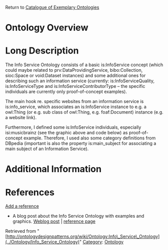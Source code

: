 Return to [Catalogue of Exemplary Ontologies](../Ontology/Main "Ontology:Main")



#  Ontology Overview


#  Long Description


The Info Service Ontology consists of a basic is:InfoService concept (which could maybe related to prv:DataProvidingService, bibo:Collection, sioc:Space or void:Dataset instances) and some additional ones for describing such an information service (currently: is:InfoServiceQuality, is:InfoServiceType and is:InfoServiceContributorType – the specific individuals are currently only proof-of-concept examples).


The main hook re. specific websites from an information service is is:info\_service, which associates an is:InfoService instance to e.g. a owl:Thing (or e.g. sub class of owl:Thing, e.g. foaf:Document) instance (e.g. a website link).


Furthermore, I defined some is:InfoService individuals, especially isi:musicbrainz (see the graphic above and code below) as proof-of-concept example. Therefore, I used also some category definitions from DBpedia (important is also the property is:main\_subject for associating a main subject of an Information Service).



#  Additional Information


  



  




#  References


[Add a reference](index.php@title=Odp%253AAdd_reference&subject=Ontology%253AInfo+Service+Ontology.html "http://ontologydesignpatterns.org/wiki/index.php?title=Odp:Add_reference&subject=Ontology%3AInfo+Service+Ontology")



* A blog post about the Info Service Ontology with examples and graphics. [Weblog post](http://infoserviceonto.smiy.org/2010/06/22/welcome/ "http://infoserviceonto.smiy.org/2010/06/22/welcome/") | [reference page](../Community/References/Info_Service_Ontology_announcement "Community:References/Info Service Ontology announcement")




Retrieved from "[http://ontologydesignpatterns.org/wiki/Ontology:Info\_Service\_Ontology](../Ontology/Info_Service_Ontology)"
 [Category](http://ontologydesignpatterns.org/wiki/Special:Categories "Special:Categories"): [Ontology](../Category/Ontology "Category:Ontology")